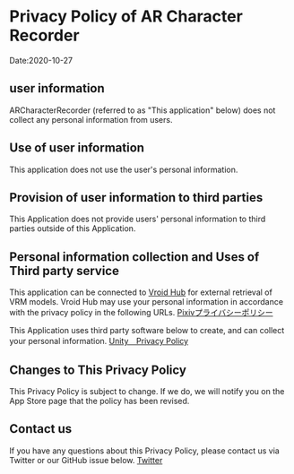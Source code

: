 # Privacy Policy of AR Character Recorder
Date:2020-10-27

## user information
ARCharacterRecorder (referred to as "This application" below) does not collect any personal information from users.


## Use of user information
This application does not use the user's personal information.


## Provision of user information to third parties
This Application does not provide users' personal information to third parties outside of this Application.

## Personal information collection and Uses of Third party service
This application can be connected to [Vroid Hub](https://hub.vroid.com/) for external retrieval of VRM models.
Vroid Hub may use your personal information in accordance with the privacy policy in the following URLs.
[Pixivプライバシーポリシー](https://policies.pixiv.net/#privacy)

This Application uses third party software below to create, and can collect your personal information.
 [Unity　Privacy Policy](https://unity3d.com/legal/privacy-policy)


## Changes to This Privacy Policy
This Privacy Policy is subject to change. If we do, we will notify you on the App Store page that the policy has been revised.

## Contact us
If you have any questions about this Privacy Policy, please contact us via Twitter or our GitHub issue below.
[Twitter](https://twitter.com/kitututuk_games)
